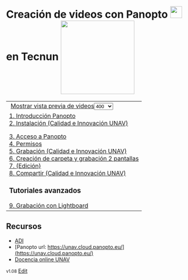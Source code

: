 # Creación de videos con Panopto <img id="5e68b12275ef8e0fc17b4167" alt="" data-title="" data-genially-id="5e689ce945d9ae0fc61263d4" data-disable-titles="0" class="genially-view-image " src="https://s3.eu-west-1.amazonaws.com/genial.ly/5c618bb6850ce21affa93343/a6313bec-cf9b-441c-b7e2-3545d1e9c6be.png" style="width: 32px; height: 32px; opacity: 1;"> en Tecnun <img style="vertical-align: middle; width: 200px" src="https://www.nicolasserrano.com/CS/HTML/Tecnun_logo.png">

<script type="text/javascript" src="https://www.nicolasserrano.com/tools/libraries/setIframesForPanopto.js"></script>
<link rel="stylesheet" type="text/css" href="https://www.nicolasserrano.com/tools/libraries/material.css" />

<table>
<tr>
<td>
 <a onclick="setVideoIcons(this)" href="javascript:void(0);">Mostrar vista previa de videos</a><select id="iframeSize" name="ifsize" size="1">
<option value="100">100</option>
<option value="200">200</option>
<option value="400" selected="selected">400</option>
<option value="600">600</option>
<option value="720">720</option>
<option value="800">800</option>
<option value="1080">1080</option>
</select>
</td>
</tr>

<tr>

<td>
  <a href="https://unav.cloud.panopto.eu/Panopto/Pages/Viewer.aspx?id=f8246d24-f64e-4bd2-8cc5-ab7c009cef97">1. Introducción Panopto</a><BR>
<a href="https://unav.cloud.panopto.eu/Panopto/Pages/Viewer.aspx?id=3cbaf61b-810f-4a0a-a070-ab7b00b767dc">2. Instalación (Calidad e Innovación UNAV)</a><BR>

<a href="https://unav.cloud.panopto.eu/Panopto/Pages/Viewer.aspx?id=54efa5bb-8a80-41b1-b9d2-ab7c00a74975">3. Acceso a Panopto</a><BR>
<a href="https://unav.cloud.panopto.eu/Panopto/Pages/Viewer.aspx?id=48d8b62c-c46a-441a-af82-ab7c00a85e96">4. Permisos</a><BR>
<a href="https://unav.cloud.panopto.eu/Panopto/Pages/Viewer.aspx?id=3c2c1072-7da0-4a62-99f0-ab7b00b767a5">5. Grabación  (Calidad e Innovación UNAV)</a><BR>
<a href="https://unav.cloud.panopto.eu/Panopto/Pages/Viewer.aspx?id=0acf667b-3d4b-4882-957b-ab7c00aa11ca">6. Creación de carpeta y grabación 2 pantallas</a><BR>
<a href="">7. (Edición)</a><BR>
<a href="https://unav.cloud.panopto.eu/Panopto/Pages/Viewer.aspx?id=ab5aedd7-b642-40c3-90d5-ab7b00b767fc">8. Compartir (Calidad e Innovación UNAV)</a><BR>  
<h3>Tutoriales avanzados</h3>
<a href="https://unav.cloud.panopto.eu/Panopto/Pages/Viewer.aspx?id=e0d525ef-a60a-4004-b878-ab7c009e11ef">9. Grabación con Lightboard</a><BR>
</td>
</tr>
</table>
  
## Recursos
- [ADI](https://aula-virtual.unav.edu/?_ga=2.223989851.1937972574.1584181306-76330474.1566228283)
- [Panopto url: https://unav.cloud.panopto.eu/](https://unav.cloud.panopto.eu/)
- [Docencia online UNAV](https://www.unav.edu/docencia-online)

<link  rel="stylesheet" href="style.css">
<script>document.title = "Videos con Panopto"</script>

<small>v1.08</small> [Edit](https://github.com/nicolasserrano/nicolasserrano.github.io/edit/master/Panopto/README.md)

